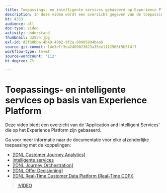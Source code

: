 ```yaml
---
title: Toepassings- en intelligente services gebaseerd op Experience Platform
description: In deze video wordt een overzicht gegeven van de toepassingsservices en de intelligente services die op Adobe Experience Platform zijn gebouwd. Deze services vormen een aanvulling op de Experience Cloud Applications&mdash;Real-time Customer Data Platform, Journey Orchestration, Customer Journey Analytics, Attribution AI en Customer AI.
kt: 4333
audience: all
doc-type: video
activity: understand
thumbnail: 32554.jpg
exl-id: d2f30bba-4b49-40b2-9f2a-80905894baa6
source-git-commit: 14e3eff3ea2469023823a35ee1112568f5b5f4f7
workflow-type: tm+mt
source-wordcount: '112'
ht-degree: 7%

---
```


# Toepassings- en intelligente services op basis van Experience Platform

Deze video biedt een overzicht van de &#39;Application and Intelligent Services&#39; die op het Experience Platform zijn gebaseerd.

Ga voor meer informatie naar de documentatie voor elke afzonderlijke toepassing met de koppelingen:

* [[!DNL Customer Journey Analytics]](https://experienceleague.adobe.com/docs/analytics-platform/using/cja-landing.html)
* [Intelligente services](https://experienceleague.adobe.com/docs/intelligent-services.html)
* [[!DNL Journey Orchestration]](https://experienceleague.adobe.com/docs/journeys/using/journey-orchestration-home.html)
* [[!DNL Offer Decisioning]](https://experienceleague.adobe.com/docs/offer-decisioning/using/offer-decisioning-home.html?lang=nl)
* [[!DNL Real-Time Customer Data Platform (Real-Time CDP)]](../../rtcdp/overview.md)

>[!VIDEO](https://video.tv.adobe.com/v/32554?quality=12&learn=on)
